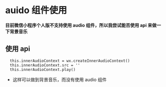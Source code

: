# auido 组件使用 

**目前微信小程序个人版不支持使用 audio 组件，所以我尝试能否使用 api 来做一下背景音乐**
## 使用 api
```
  this.innerAudioContext = wx.createInnerAudioContext()
  this.innerAudioContext.src = ''
  this.innerAudioContext.play()
```
- 这样可以做到背景音乐，而没有使用 audio 组件 